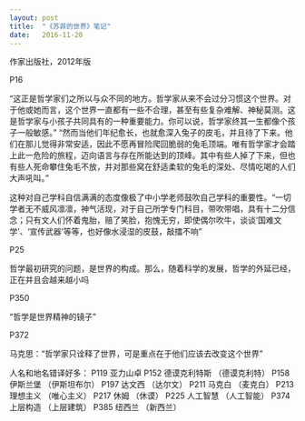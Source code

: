 ```yaml
---
layout:	post
title:	"《苏菲的世界》笔记"
date:	2016-11-20
---
```

作家出版社，2012年版

P16

“这正是哲学家们之所以与众不同的地方。哲学家从来不会过分习惯这个世界。对于他或她而言，这个世界一直都有一些不合理，甚至有些复杂难解、神秘莫测。这是哲学家与小孩子共同具有的一种重要能力。你可以说，哲学家终其一生都像个孩子一般敏感。”
“然而当他们年纪愈长，也就愈深入兔子的皮毛，并且待了下来。他们在那儿觉得非常安适，因此不愿再冒险爬回脆弱的兔毛顶端。唯有哲学家才会踏上此一危险的旅程，迈向语言与存在所能达到的顶峰。其中有些人掉了下来，但也有些人死命攀住兔毛不放，并对那些窝在舒适柔软的兔毛的深处、尽情吃喝的人们大声吼叫。”

这种对自己学科自信满满的态度像极了中小学老师鼓吹自己学科的重要性。“一切学者无不威风凛凛，神气活现，对于自己所学专门科目，带吹带唱，具有十二分信念；只有文人们怀着鬼胎，赔了笑脸，抱愧无穷，即使偶尔吹牛，谈谈‘国难文学’、‘宣传武器’等等，也好像水浸湿的皮鼓，敲擂不响”

P25

哲学最初研究的问题，是世界的构成。那么，随着科学的发展，哲学的外延已经，正在并且会越来越小吗

P350

“哲学是世界精神的镜子”

P372

马克思：“哲学家只诠释了世界，可是重点在于他们应该去改变这个世界”

人名和地名错译好多：
P119 亚力山卓
P152 德谟克利特斯 （德谟克利特）
P158 伊斯兰堡  （伊斯坦布尔）
P197 达文西  （达尔文）
P211 马克白  （麦克白）
P213 理想主义  （唯心主义）
P217 休姆  （休谟）
P225 人工智慧  （人工智能）
P374 上层构造  （上层建筑）
P385 纽西兰  （新西兰）
